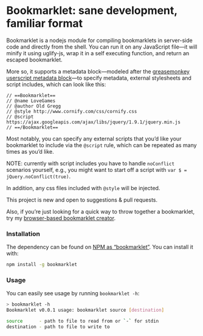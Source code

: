 
Bookmarklet: sane development, familiar format
==============================================

Bookmarklet is a nodejs module for compiling bookmarklets in server-side code and directly from the shell. You can run it on any JavaScript file—it will minify it using uglify-js, wrap it in a self executing function, and return an escaped bookmarklet.

More so, it supports a metadata block—modeled after the [greasemonkey userscript metadata block](http://wiki.greasespot.net/Metadata_Block)—to specify metadata, external stylesheets and script includes, which can look like this:

    // ==Bookmarklet==
    // @name LoveGames
    // @author Old Gregg
    // @style http://www.cornify.com/css/cornify.css
    // @script https://ajax.googleapis.com/ajax/libs/jquery/1.9.1/jquery.min.js
    // ==/Bookmarklet==

Most notably, you can specify any external scripts that you’d like your bookmarklet to include via the `@script` rule, which can be repeated as many times as you’d like.

NOTE: currently with script includes you have to handle `noConflict` scenarios yourself, e.g., you might want to start off a script with `var $ = jQuery.noConflict(true)`.

In addition, any css files included with `@style` will be injected.

This project is new and open to suggestions & pull requests.

Also, if you’re just looking for a quick way to throw together a bookmarklet, try my [browser-based bookmarklet creator](http://mrcoles.com/bookmarklet/).

### Installation

The dependency can be found on [NPM as “bookmarklet”](https://www.npmjs.org/package/bookmarklet). You can install it with:

```bash
npm install -g bookmarklet
```

### Usage

You can easily see usage by running `bookmarklet -h`:

```bash
> bookmarklet -h
Bookmarklet v0.0.1 usage: bookmarklet source [destination]

source      - path to file to read from or `-` for stdin
destination - path to file to write to
```
